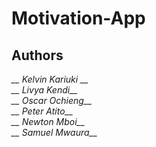 # **Motivation-App**

## **Authors**


*__ Kelvin Kariuki __*<br>
*__ Livya Kendi__*<br>
*__ Oscar Ochieng__*<br>
*__ Peter Atito__*<br>
*__ Newton Mboi__*<br>
*__ Samuel Mwaura__*<br>
